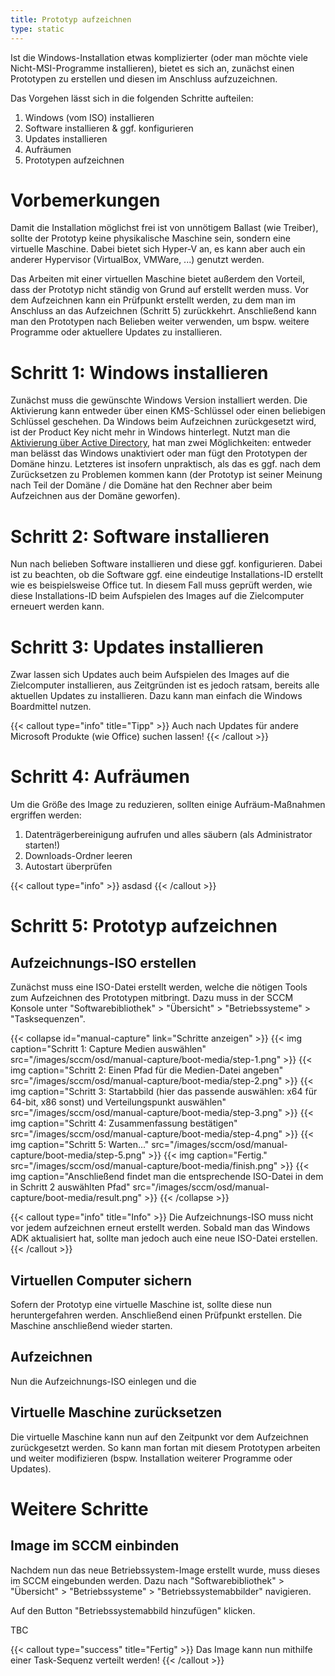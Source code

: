 ```yaml
---
title: Prototyp aufzeichnen
type: static
---
```


Ist die Windows-Installation etwas komplizierter (oder man möchte viele Nicht-MSI-Programme installieren), bietet es sich an, zunächst einen Prototypen zu erstellen und diesen im Anschluss aufzuzeichnen.

<!--more-->

Das Vorgehen lässt sich in die folgenden Schritte aufteilen:

1. Windows (vom ISO) installieren
2. Software installieren & ggf. konfigurieren
3. Updates installieren
4. Aufräumen
5. Prototypen aufzeichnen

# Vorbemerkungen

Damit die Installation möglichst frei ist von unnötigem Ballast (wie Treiber), sollte der Prototyp keine physikalische Maschine sein, sondern eine virtuelle Maschine. Dabei bietet sich Hyper-V an, es kann aber auch ein anderer Hypervisor (VirtualBox, VMWare, ...) genutzt werden.

Das Arbeiten mit einer virtuellen Maschine bietet außerdem den Vorteil, dass der Prototyp nicht ständig von Grund auf erstellt werden muss. Vor dem Aufzeichnen kann ein Prüfpunkt erstellt werden, zu dem man im Anschluss an das Aufzeichnen (Schritt 5) zurückkehrt. Anschließend kann man den Prototypen nach Belieben weiter verwenden, um bspw. weitere Programme oder aktuellere Updates zu installieren.

# Schritt 1: Windows installieren

Zunächst muss die gewünschte Windows Version installiert werden. Die Aktivierung kann entweder über einen KMS-Schlüssel oder einen beliebigen Schlüssel geschehen. Da Windows beim Aufzeichnen zurückgesetzt wird, ist der Product Key nicht mehr in Windows hinterlegt. Nutzt man die [Aktivierung über Active Directory](https://docs.microsoft.com/de-de/windows/deployment/volume-activation/activate-using-active-directory-based-activation-client), hat man zwei Möglichkeiten: entweder man belässt das Windows unaktiviert oder man fügt den Prototypen der Domäne hinzu. Letzteres ist insofern unpraktisch, als das es ggf. nach dem Zurücksetzen zu Problemen kommen kann (der Prototyp ist seiner Meinung nach Teil der Domäne / die Domäne hat den Rechner aber beim Aufzeichnen aus der Domäne geworfen). 

# Schritt 2: Software installieren

Nun nach belieben Software installieren und diese ggf. konfigurieren. Dabei ist zu beachten, ob die Software ggf. eine eindeutige Installations-ID erstellt wie es beispielsweise Office tut. In diesem Fall muss geprüft werden, wie diese Installations-ID beim Aufspielen des Images auf die Zielcomputer erneuert werden kann.

# Schritt 3: Updates installieren

Zwar lassen sich Updates auch beim Aufspielen des Images auf die Zielcomputer installieren, aus Zeitgründen ist es jedoch ratsam, bereits alle aktuellen Updates zu installieren. Dazu kann man einfach die Windows Boardmittel nutzen. 

{{< callout type="info" title="Tipp" >}}
    Auch nach Updates für andere Microsoft Produkte (wie Office) suchen lassen!
{{< /callout >}}

# Schritt 4: Aufräumen

Um die Größe des Image zu reduzieren, sollten einige Aufräum-Maßnahmen ergriffen werden:

1. Datenträgerbereinigung aufrufen und alles säubern (als Administrator starten!)
2. Downloads-Ordner leeren
3. Autostart überprüfen

{{< callout type="info" >}}
    asdasd
{{< /callout >}}

# Schritt 5: Prototyp aufzeichnen

## Aufzeichnungs-ISO erstellen

Zunächst muss eine ISO-Datei erstellt werden, welche die nötigen Tools zum Aufzeichnen des Prototypen mitbringt. Dazu muss in der SCCM Konsole unter "Softwarebibliothek" > "Übersicht" > "Betriebssysteme" > "Tasksequenzen". 

{{< collapse id="manual-capture" link="Schritte anzeigen" >}}
    {{< img caption="Schritt 1: Capture Medien auswählen" src="/images/sccm/osd/manual-capture/boot-media/step-1.png" >}}
    {{< img caption="Schritt 2: Einen Pfad für die Medien-Datei angeben" src="/images/sccm/osd/manual-capture/boot-media/step-2.png" >}}
    {{< img caption="Schritt 3: Startabbild (hier das passende auswählen: x64 für 64-bit, x86 sonst) und Verteilungspunkt auswählen" src="/images/sccm/osd/manual-capture/boot-media/step-3.png" >}}
    {{< img caption="Schritt 4: Zusammenfassung bestätigen" src="/images/sccm/osd/manual-capture/boot-media/step-4.png" >}}
    {{< img caption="Schritt 5: Warten..." src="/images/sccm/osd/manual-capture/boot-media/step-5.png" >}}
    {{< img caption="Fertig." src="/images/sccm/osd/manual-capture/boot-media/finish.png" >}}
    {{< img caption="Anschließend findet man die entsprechende ISO-Datei in dem in Schritt 2 auswählten Pfad" src="/images/sccm/osd/manual-capture/boot-media/result.png" >}}
{{< /collapse >}}

{{< callout type="info" title="Info" >}}
    Die Aufzeichnungs-ISO muss nicht vor jedem aufzeichnen erneut erstellt werden. Sobald man das Windows ADK aktualisiert hat, sollte man jedoch auch eine neue ISO-Datei erstellen.
{{< /callout >}}

## Virtuellen Computer sichern

Sofern der Prototyp eine virtuelle Maschine ist, sollte diese nun heruntergefahren werden. Anschließend einen Prüfpunkt erstellen. Die Maschine anschließend wieder starten.

## Aufzeichnen

Nun die Aufzeichnungs-ISO einlegen und die 

## Virtuelle Maschine zurücksetzen

Die virtuelle Maschine kann nun auf den Zeitpunkt vor dem Aufzeichnen zurückgesetzt werden. So kann man fortan mit diesem Prototypen arbeiten und weiter modifizieren (bspw. Installation weiterer Programme oder Updates).

# Weitere Schritte

## Image im SCCM einbinden

Nachdem nun das neue Betriebssystem-Image erstellt wurde, muss dieses im SCCM eingebunden werden. Dazu nach "Softwarebibliothek" > "Übersicht" > "Betriebssysteme" > "Betriebssystemabbilder" navigieren.

Auf den Button "Betriebssystemabbild hinzufügen" klicken.

TBC

{{< callout type="success" title="Fertig" >}}
    Das Image kann nun mithilfe einer Task-Sequenz verteilt werden!
{{< /callout >}}


